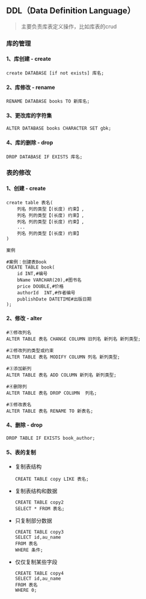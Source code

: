 ## DDL（Data Definition Language）

>   主要负责库表定义操作，比如库表的crud



### 库的管理

#### 1、库创建 - create

```mysql
create DATABASE [if not exists] 库名;
```



#### 2、库修改 - rename

```mysql
RENAME DATABASE books TO 新库名;
```



#### 3、更改库的字符集

```mysql
ALTER DATABASE books CHARACTER SET gbk;
```



#### 4、库的删除 - drop

```mysql
DROP DATABASE IF EXISTS 库名;
```

### 表的修改

#### 1、创建 - create

```mysql
create table 表名(
	列名 列的类型【(长度) 约束】,
	列名 列的类型【(长度) 约束】,
	列名 列的类型【(长度) 约束】,
	...
	列名 列的类型【(长度) 约束】
)
```

`案例`

```mysql
#案例：创建表Book
CREATE TABLE book(
	id INT,#编号
	bName VARCHAR(20),#图书名
	price DOUBLE,#价格
	authorId  INT,#作者编号
	publishDate DATETIME#出版日期
);
```



#### 2、修改 - alter

```mysql
#①修改列名
ALTER TABLE 表名 CHANGE COLUMN 旧列名 新列名 新列类型;

#②修改列的类型或约束
ALTER TABLE 表名 MODIFY COLUMN 列名 新列类型;

#③添加新列
ALTER TABLE 表名 ADD COLUMN 新列名 新列类型; 

#④删除列
ALTER TABLE 表名 DROP COLUMN  列名;

#⑤修改表名
ALTER TABLE 表名 RENAME TO 新表名;
```



#### 4、删除 - drop

```mysql
DROP TABLE IF EXISTS book_author;
```



#### 5、表的复制

* 复制表结构

	```mysql
	CREATE TABLE copy LIKE 表名;
	```

* 复制表结构和数据

	```mysql
	CREATE TABLE copy2 
	SELECT * FROM 表名;
	```

* 只复制部分数据

	```mysql
	CREATE TABLE copy3
	SELECT id,au_name
	FROM 表名 
	WHERE 条件;
	```

* 仅仅复制某些字段

	```mysql
	CREATE TABLE copy4 
	SELECT id,au_name
	FROM 表名
	WHERE 0;
	```

	
